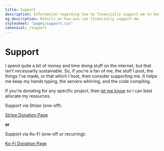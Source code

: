 ```yaml
---
title: Support
description: Information regarding how to financially support me to keep servers running and projects growing. Support my open source development, hosting, and content creation.
og_description: Details on how you can financially support me.
stylesheet: "pages/support.css"
canonical: /support
---
```


<h1 class="section" data-pagefind-filter="Content Type:Page">Support</h1>

<div class="readable-width">

I spend quite a bit of money and time doing stuff on the internet, but that isn't necessarily sustainable. So, if you're a fan of me, the stuff I post, the things I've made, or that which I host, then consider supporting me. It helps me keep my hands typing, the servers whirring, and the code compiling.

If you're donating for any specific project, then [let me know](/contact) so I can best allocate my resources.

<script async src="https://js.stripe.com/v3/buy-button.js"></script>

<div id="donation-cards">
<div>
    <p>Support via Stripe (one-off):</p>
    <stripe-buy-button
      id="stripe-card"
      buy-button-id="buy_btn_1Qh1LFDhfmOVSSxcKIN5bmfd"
      publishable-key="pk_live_51OEoETDhfmOVSSxcCCuvDwDe4XZufPgC1HQi1FlZbYrZKBU4p2HV7wYmf52f5h2WHYhI9KKPFnL8OXxtf1MEa3tk00N8cxz2Qg">
    </stripe-buy-button>
    <noscript>
        <a href="https://buy.stripe.com/14kcMXdBzfDMgDK9AA" id="stripe-button">Stripe Donation Page</a>
    </noscript>
</div>

<strong>or</strong>

<div>
    <p>Support via Ko-Fi (one-off or recurring):</p>
    <iframe id='kofiframe' src='https://ko-fi.com/valence/?hidefeed=true&widget=true&embed=true&preview=true' title='valence'></iframe>
    <noscript>
        <style>#kofiframe{display:none}</style>
        <a href="https://ko-fi.com/valence" id="kofi-button">Ko-Fi Donation Page</a>
    </noscript>
</div>
</div>
</div>

</div>
